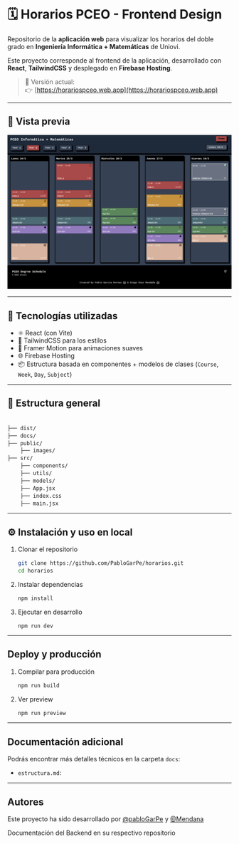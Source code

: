 # 🗓️ Horarios PCEO - Frontend Design

Repositorio de la **aplicación web** para visualizar los horarios del doble grado en **Ingeniería Informática + Matemáticas** de Uniovi.

Este proyecto corresponde al frontend de la aplicación, desarrollado con **React**, **TailwindCSS** y desplegado en **Firebase Hosting**.

> 📍 Versión actual:  
> 👉 [https://horariospceo.web.app](https://horariospceo.web.app)

---

## 📸 Vista previa

![Vista previa de la aplicación](./docs/img/demo-img.png)

---

## 🚀 Tecnologías utilizadas

- ⚛️ React (con Vite)
- 🎨 TailwindCSS para los estilos
- 🎥 Framer Motion para animaciones suaves
- 🌐 Firebase Hosting
- 📦 Estructura basada en componentes + modelos de clases (`Course`, `Week`, `Day`, `Subject`)

---

## 📁 Estructura general

```bash

├── dist/
├── docs/
├── public/
    ├── images/
├── src/
    ├── components/
    ├── utils/
    ├── models/
    ├── App.jsx
    ├── index.css
    ├── main.jsx
```

---
## ⚙️ Instalación y uso en local
1. Clonar el repositorio
   ```bash
   git clone https://github.com/PabloGarPe/horarios.git
   cd horarios
   ```
2. Instalar dependencias
    ```bash
    npm install
    ```
3. Ejecutar en desarrollo
    ```
    npm run dev
    ```

---
## Deploy y producción
1. Compilar para producción
    ```bash
    npm run build
    ```
2. Ver preview
    ```bash
    npm run preview
    ```

---
## Documentación adicional
Podrás encontrar más detalles técnicos en la carpeta `docs`:
- `estructura.md`:

---
## Autores
Este proyecto ha sido desarrollado por [@pabloGarPe](https://github.com/PabloGarPe/) y [@Mendana](https://github.com/Mendana/)


Documentación del Backend en su respectivo repositorio

